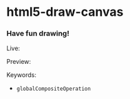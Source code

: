 # html5-draw-canvas

### Have fun drawing!

Live: 

Preview:

Keywords:
- `globalCompositeOperation`